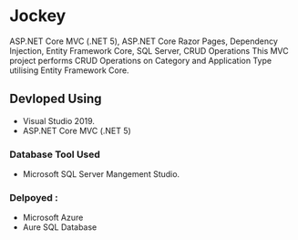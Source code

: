 # Jockey
ASP.NET Core MVC (.NET 5), ASP.NET Core Razor Pages, Dependency Injection, Entity Framework Core, SQL Server, CRUD Operations
This MVC project performs CRUD Operations on Category and Application Type utilising Entity Framework Core.

## Devloped Using
- Visual Studio 2019.
- ASP.NET Core MVC (.NET 5)

### Database Tool Used 
- Microsoft SQL Server Mangement Studio.

### Delpoyed :
- Microsoft Azure
- Aure SQL Database
